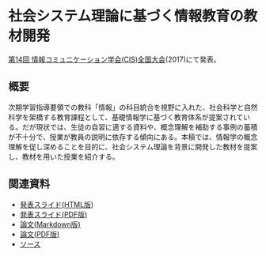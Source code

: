 # 社会システム理論に基づく情報教育の教材開発
[第14回 情報コミュニケーション学会(CIS)全国大会](http://www.cis.gr.jp/zenkoku.html)(2017)にて発表。

## 概要
次期学習指導要領での教科「情報」の科目統合を視野に入れた、社会科学と自然科学を架橋する教育課程として、基礎情報学に基づく教育体系が提案されている。だが現状では、生徒の自習に適する資料や、概念理解を補助する事例の蓄積が不十分で、授業が教員の説明に依存する傾向にある。本稿では、情報学の概念理解を促し深めることを目的に、社会システム理論を背景に開発した教材を提案し、教材を用いた授業を紹介する。

## 関連資料
- [発表スライド(HTML版)](http://saireya.github.io/thesis/2017CIS-system/slide.tex.xml)
- [発表スライド(PDF版)](https://www.slideshare.net/saireya/ss-72823010)
- [論文(Markdown版)](thesis.md)
- [論文(PDF版)](https://www.scribd.com/doc/336892468)
- [ソース](https://github.com/saireya/thesis/tree/gh-pages/2017CIS-system)
